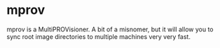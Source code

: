 # mprov
mprov is a MultiPROVisioner.  A bit of a misnomer, but it will allow you to sync root image directories to multiple machines very very fast.
